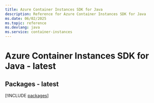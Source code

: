 ```yaml
---
title: Azure Container Instances SDK for Java
description: Reference for Azure Container Instances SDK for Java
ms.date: 06/02/2025
ms.topic: reference
ms.devlang: java
ms.service: container-instances
---
```

# Azure Container Instances SDK for Java - latest
## Packages - latest
[!INCLUDE [packages](container-instances-index.md)]